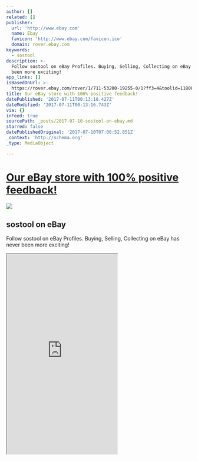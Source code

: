 ```yaml
---
author: []
related: []
publisher:
  url: 'http://www.ebay.com'
  name: Ebay
  favicon: 'http://www.ebay.com/favicon.ico'
  domain: rover.ebay.com
keywords:
  - sostool
description: >-
  Follow sostool on eBay Profiles. Buying, Selling, Collecting on eBay has never
  been more exciting!
app_links: []
isBasedOnUrl: >-
  https://rover.ebay.com/rover/1/711-53200-19255-0/1?ff3=4&toolid=11800&pub=5575272753&campid=5338042010&mpre=http%3A%2F%2Fwww.ebay.com%2Fusr%2Fsostool%3F_trksid%3Dp2047675.l2559
title: Our eBay store with 100% positive feedback!
datePublished: '2017-07-11T00:13:18.427Z'
dateModified: '2017-07-11T00:13:16.743Z'
via: {}
inFeed: true
sourcePath: _posts/2017-07-10-sostool-on-ebay.md
starred: false
datePublishedOriginal: '2017-07-10T07:06:52.851Z'
_context: 'http://schema.org'
_type: MediaObject

---
```

# [Our eBay store with 100% positive feedback!][0]

<article style=""><img src="https://s3-us-west-2.amazonaws.com/the-grid-img/p/e0643dd670b5f91e1276a79a17dd830d79708dbe.jpg" /><h1>sostool on eBay</h1><p>Follow sostool on eBay Profiles. Buying, Selling, Collecting on eBay has never been more exciting!</p></article>

<iframe src="https://the-grid.github.io/ed-userhtml/?g=eJyNkkFOwzAQRfecwjISgkVr0lYkQGIQC4QQO9gj13EaFyc2nkmjcgDOgMSCHpEjkDQVDUigbiz5jed5vjTx1Fj59FxZVEQaAZBQrDWi8gOslUJKUoFiYEQ5S2jmKY8d6S6qbGraJ9RgiwXJvcoSmiM6OGNsYxlKW7BcQI5ixpzXhUa9UBfgZdJSyve_YcwEJzt50FoDfccarPvR7qYobKp82Xd0ZCNpdVPP86oQJRGmFksgpVKpSrvizv9A5Re_Am_QH3Gbbob3V2b5oq9vM8qdlsO-eFtrBTFz_KBIG_E5AQvtbOTz4_WtOd5X5PCyYQ_W3j3eKOOO_p-4_5QBCqyARdH4ZBSEYTCaTMIgOB2HlEdkXmljFJLRcRB2Q2yXiO_FIL12SAQsS0na3JQxZwRm1hc_otQ6nSmE4RwokbnwoDChFWaDqNkn1mn4F0027bs" height="544" style=""></iframe>



[0]: https://rover.ebay.com/rover/1/711-53200-19255-0/1?ff3=4&toolid=11800&pub=5575272753&campid=5338042010&mpre=http%3A%2F%2Fwww.ebay.com%2Fusr%2Fsostool%3F_trksid%3Dp2047675.l2559 "Our eBay store with 100% positive feedback!"